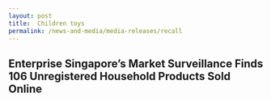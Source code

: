 ```yaml
---
layout: post
title:  Children toys
permalink: /news-and-media/media-releases/recall
---
```

## Enterprise Singapore’s Market Surveillance Finds 106 Unregistered Household Products Sold Online
